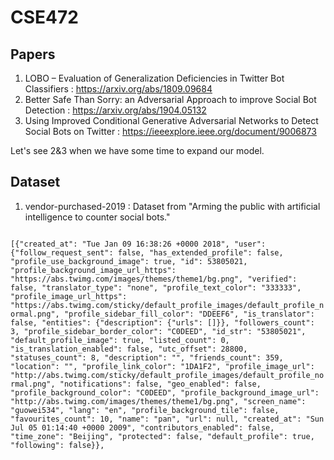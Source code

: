 # CSE472

## Papers

1. LOBO – Evaluation of Generalization Deficiencies in Twitter Bot Classifiers : https://arxiv.org/abs/1809.09684
2. Better Safe Than Sorry: an Adversarial Approach to improve Social Bot Detection : https://arxiv.org/abs/1904.05132
3. Using Improved Conditional Generative Adversarial Networks to Detect Social Bots on Twitter : https://ieeexplore.ieee.org/document/9006873

Let's see 2&3 when we have some time to expand our model.


## Dataset
1. vendor-purchased-2019 : Dataset from "Arming the public with artificial intelligence to counter social bots."
<code>
[{"created_at": "Tue Jan 09 16:38:26 +0000 2018", "user": {"follow_request_sent": false, "has_extended_profile": false, "profile_use_background_image": true, "id": 53805021, "profile_background_image_url_https": "https://abs.twimg.com/images/themes/theme1/bg.png", "verified": false, "translator_type": "none", "profile_text_color": "333333", "profile_image_url_https": "https://abs.twimg.com/sticky/default_profile_images/default_profile_normal.png", "profile_sidebar_fill_color": "DDEEF6", "is_translator": false, "entities": {"description": {"urls": []}}, "followers_count": 3, "profile_sidebar_border_color": "C0DEED", "id_str": "53805021", "default_profile_image": true, "listed_count": 0, "is_translation_enabled": false, "utc_offset": 28800, "statuses_count": 8, "description": "", "friends_count": 359, "location": "", "profile_link_color": "1DA1F2", "profile_image_url": "http://abs.twimg.com/sticky/default_profile_images/default_profile_normal.png", "notifications": false, "geo_enabled": false, "profile_background_color": "C0DEED", "profile_background_image_url": "http://abs.twimg.com/images/themes/theme1/bg.png", "screen_name": "guowei534", "lang": "en", "profile_background_tile": false, "favourites_count": 10, "name": "pan", "url": null, "created_at": "Sun Jul 05 01:14:40 +0000 2009", "contributors_enabled": false, "time_zone": "Beijing", "protected": false, "default_profile": true, "following": false}},
  </code>
